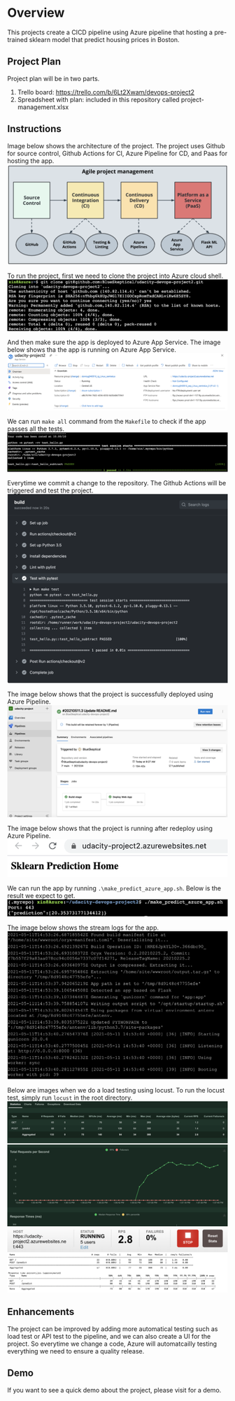 # Overview

This projects create a CICD pipeline using Azure pipeline that hosting a pre-trained sklearn model that predict housing prices in Boston.

## Project Plan
Project plan will be in two parts.
1. Trello board: https://trello.com/b/6Lt2Xwam/devops-project2
2. Spreadsheet with plan: included in this repository called project-management.xlsx

## Instructions
Image below shows the architecture of the project. The project uses Github for source control, Github Actions for CI, Azure Pipeline for CD, and Paas for hosting the app. 
![plot](./images/architecture.png)

To run the project, first we need to clone the project into Azure cloud shell.
![plot](./images/clone_project.png)

And then make sure the app is deployed to Azure App Service. The image below shows tha the app is running on Azure App Service.
![plot](./images/azure_app_service.png)

We can run `make all` command from the `Makefile` to check if the app passes all the tests.
![plot](./images/passing_test.png)

Everytime we commit a change to the repository. The Github Actions will be triggered and test the project.
![plot](./images/passing_github_actions.png)

The image below shows that the project is successfully deployed using Azure Pipeline.
![plot](./images/pipeline.png)

The image below shows that the project is running after redeploy using Azure Pipeline.
![plot](./images/running_app.png)

We can run the app by running `.\make_predict_azure_app.sh`. Below is the result we expect to get.
![plot](./images/prediction.png)

The image below shows the stream logs for the app.
![plot](./images/logs.png)

Below are images when we do a load testing using locust. To run the locust test, simply run `locust` in the root directory.
![plot](./images/locust1.png)
![plot](./images/locust2.png)
![plot](./images/locust3.png)
![plot](./images/locust4.png)
> 

## Enhancements

The project can be improved by adding more automatical testing such as load test or API test to the pipeline, and we can also create a UI for the project. So everytime we change a code, Azure will automatcailly testing everything we need to ensure a quality release.

## Demo 

If you want to see a quick demo about the project, please visit for a demo.

